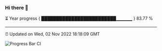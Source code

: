 ### Hi there 👋

⏳ Year progress { █████████████████████████▁▁▁▁▁ } 83.77 %

---

⏰ Updated on Wed, 02 Nov 2022 18:18:09 GMT

![Progress Bar CI](https://github.com/liununu/liununu/workflows/Progress%20Bar%20CI/badge.svg)

